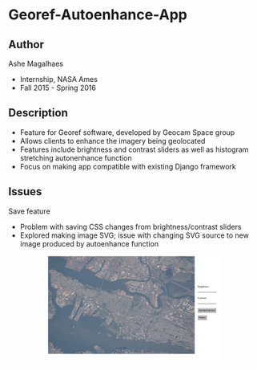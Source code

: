 # Georef-Autoenhance-App
## Author 
Ashe Magalhaes 
* Internship, NASA Ames 
* Fall 2015 - Spring 2016 

## Description 
* Feature for Georef software, developed by Geocam Space group 
* Allows clients to enhance the imagery being geolocated
* Features include brightness and contrast sliders as well as histogram stretching autonenhance function 
* Focus on making app compatible with existing Django framework 

## Issues  
Save feature 
  * Problem with saving CSS changes from brightness/contrast sliders 
  * Explored making image SVG; issue with changing SVG source to new image produced by autoenhance function 
  
<p align="center">
  <img src="app.jpg" width="350"/>
</p>
